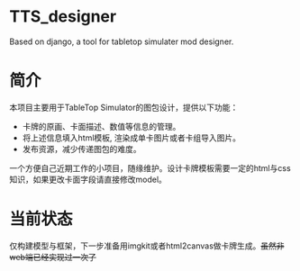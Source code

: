 # TTS_designer
Based on django, a tool for tabletop simulater mod designer.

# 简介

本项目主要用于TableTop Simulator的图包设计，提供以下功能：

- 卡牌的原画、卡面描述、数值等信息的管理。
- 将上述信息填入html模板, 渲染成单卡图片或者卡组导入图片。
- 发布资源，减少传递图包的难度。

一个方便自己近期工作的小项目，随缘维护。设计卡牌模板需要一定的html与css知识，如果更改卡面字段请直接修改model。

# 当前状态

仅构建模型与框架，下一步准备用imgkit或者html2canvas做卡牌生成。~~虽然非web端已经实现过一次了~~